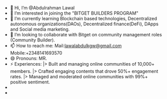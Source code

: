 - 👋 Hi, I’m @Abdulrahman Lawal
- 👀 I’m interested in joining the "BITGET BUILDERS PROGRAM"
- 🌱 I’m currently learning Blockchain based technologies, Decentralized autonomous organizations(DAOs), Decentralized finance(DeFi), DApps and Social media marketing.
- 💞️ I’m looking to collaborate with Bitget on community management roles (Community Builder).
- 📫 How to reach me: Mail:lawalabdulkgw@gmail.com        Mobile:+2348141693570
- 😄 Pronouns: MR.
- ⚡ Experiences: |> Built and managing online communities of 10,000+ members. |> Crafted engaging contents that drove 50%+ engagement rates. |> Managed and moderated online communities with 99%+ positive sentiment.
- 
- 

<!---
Abdoolkgw/Abdoolkgw is a ✨ special ✨ repository because its `README.md` (this file) appears on your GitHub profile.
You can click the Preview link to take a look at your changes.
--->
